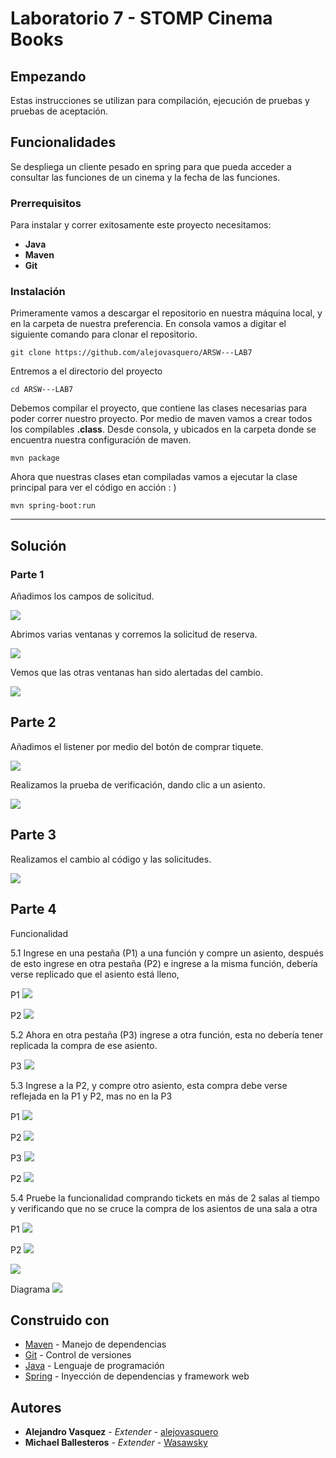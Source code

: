 # Laboratorio 7 - STOMP Cinema Books

## Empezando

Estas instrucciones se utilizan para compilación, ejecución de pruebas y pruebas de aceptación.

## Funcionalidades

Se despliega un cliente pesado en spring para que pueda acceder a consultar las funciones de un cinema y la fecha de las funciones.

### Prerrequisitos 

Para instalar y correr exitosamente este proyecto necesitamos:
* **Java**
* **Maven**
* **Git**

### Instalación

Primeramente vamos a descargar el repositorio en nuestra máquina local, y en la carpeta de 
nuestra preferencia. En consola vamos a digitar el siguiente comando para clonar el repositorio.

```console
git clone https://github.com/alejovasquero/ARSW---LAB7
```

Entremos a el directorio del proyecto

```console
cd ARSW---LAB7
```

Debemos compilar el proyecto, que contiene las clases necesarias para poder correr nuestro
proyecto. Por medio de maven vamos a crear todos los compilables **.class**. Desde consola, y ubicados en la carpeta donde se encuentra
nuestra configuración de maven.

```console
mvn package
```

Ahora que nuestras clases etan compiladas vamos a ejecutar la clase principal para
ver el código en acción : )

```console
mvn spring-boot:run
```

--------------------

## Solución

### Parte 1 
Añadimos los campos de solicitud.

![](img/README/form1.PNG)

Abrimos varias ventanas y corremos la solicitud de reserva.

![](img/README/alert1.PNG)

Vemos que las otras ventanas han sido alertadas del cambio.

![](img/README/alertAll1.PNG)

## Parte 2

Añadimos el listener por medio del botón de comprar tiquete.

![](img/README/listener2.PNG)

Realizamos la prueba de verificación, dando clic a un asiento.

![](img/README/testFinal2.PNG)

## Parte 3

Realizamos el cambio al código y las solicitudes.

![](img/README/final3.PNG)

## Parte 4

Funcionalidad

5.1 Ingrese en una pestaña (P1) a una función y compre un asiento, después de esto ingrese en otra pestaña (P2) e ingrese a la misma función, debería verse replicado que el asiento está lleno,

P1
![](img/README/51p1.JPG)

P2
![](img/README/51p2.JPG)

5.2 Ahora en otra pestaña (P3) ingrese a otra función, esta no debería tener replicada la compra de ese asiento.

P3
![](img/README/52p3.JPG)

5.3 Ingrese a la P2, y compre otro asiento, esta compra debe verse reflejada en la P1 y P2, mas no en la P3

P1
![](img/README/53p1.JPG)

P2
![](img/README/53p2.JPG)

P3
![](img/README/53p3.JPG)

P2
![](img/README/53p22.JPG)

5.4 Pruebe la funcionalidad comprando tickets en más de 2 salas al tiempo y verificando que no se cruce la compra de los asientos de una sala a otra

P1
![](img/README/54p1.JPG)

P2
![](img/README/54p2.JPG)

![](img/README/54p22.JPG)


Diagrama
![](img/README/client2.png)

## Construido con

* [Maven](https://maven.apache.org/) - Manejo de dependencias
* [Git](https://git-scm.com/) - Control de versiones
* [Java](https://www.java.com/es/) - Lenguaje de programación
* [Spring](https://spring.io/) - Inyección de dependencias y framework web

## Autores

* **Alejandro Vasquez** - *Extender* - [alejovasquero](https://github.com/alejovasquero)
* **Michael Ballesteros** - *Extender* - [Wasawsky](https://github.com/Wasawsky)

